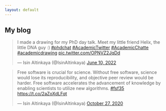 ```yaml
---
layout: default
---
```



## My blog


<html>
  
  <blockquote class="twitter-tweet"><p lang="en" dir="ltr">I made a drawing for my PhD day talk. Meet my little friend Helix, the little DNA guy :) <a href="https://twitter.com/hashtag/phdchat?src=hash&amp;ref_src=twsrc%5Etfw">#phdchat</a> <a href="https://twitter.com/hashtag/AcademicTwitter?src=hash&amp;ref_src=twsrc%5Etfw">#AcademicTwitter</a> <a href="https://twitter.com/hashtag/AcademicChatte?src=hash&amp;ref_src=twsrc%5Etfw">#AcademicChatte</a> <a href="https://twitter.com/hashtag/academicdrawing?src=hash&amp;ref_src=twsrc%5Etfw">#academicdrawing</a> <a href="https://t.co/OPNVZ2JqDd">pic.twitter.com/OPNVZ2JqDd</a></p>&mdash; Isin Altinkaya (@IsinAltinkaya) <a href="https://twitter.com/IsinAltinkaya/status/1535177340141158400?ref_src=twsrc%5Etfw">June 10, 2022</a></blockquote> <script async src="https://platform.twitter.com/widgets.js" charset="utf-8"></script> 
  
  <blockquote class="twitter-tweet"><p lang="en" dir="ltr">Free software is crucial for science. Without free software, science would lose its reproducibility, and objective peer review would be harder. Free software accelerates the advancement of knowledge by enabling scientists to utilize new algorithms. <a href="https://twitter.com/hashtag/fsf35?src=hash&amp;ref_src=twsrc%5Etfw">#fsf35</a> <a href="https://t.co/2aZoXdLFqt">https://t.co/2aZoXdLFqt</a></p>&mdash; Isin Altinkaya (@IsinAltinkaya) <a href="https://twitter.com/IsinAltinkaya/status/1321075925015011328?ref_src=twsrc%5Etfw">October 27, 2020</a></blockquote> <script async src="https://platform.twitter.com/widgets.js" charset="utf-8"></script> 

</html>
